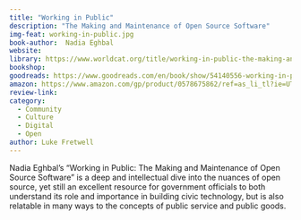 ```yaml
---
title: "Working in Public"
description: "The Making and Maintenance of Open Source Software"
img-feat: working-in-public.jpg
book-author:  Nadia Eghbal
website: 
library: https://www.worldcat.org/title/working-in-public-the-making-and-maintenance-of-open-source-software/oclc/1183029492?loc=
bookshop: 
goodreads: https://www.goodreads.com/en/book/show/54140556-working-in-public
amazon: https://www.amazon.com/gp/product/0578675862/ref=as_li_tl?ie=UTF8&tag=govfresh-20&camp=1789&creative=9325&linkCode=as2&creativeASIN=0578675862&linkId=56e670c065d0fa93d83fbc2e90f1c21d
review-link: 
category:
  - Community
  - Culture
  - Digital
  - Open
author: Luke Fretwell
---
```


Nadia Eghbal’s “Working in Public: The Making and Maintenance of Open Source Software” is a deep and intellectual dive into the nuances of open source, yet still an excellent resource for government officials to both understand its role and importance in building civic technology, but is also relatable in many ways to the concepts of public service and public goods.
